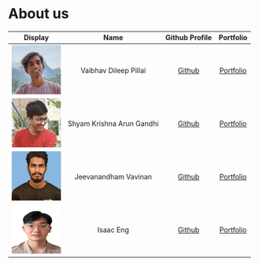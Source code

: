 # About us

Display |           Name            |               Github Profile                | Portfolio 
--------|:-------------------------:|:-------------------------------------------:|:---------:
![](./team/images/vaibhav.png) | Vaibhav Dileep Pillai | [Github](https://github.com/vibes-863) | [Portfolio](./team/vibes-863)
![](./team/images/Shyam.jpg) | Shyam Krishna Arun Gandhi | [Github](https://github.com/ShyamKrishna33) | [Portfolio](./team/shyamkrishna33)
![](./team/images/vavinan.jpg) | Jeevanandham Vavinan | [Github](https://github.com/Vavinan) | [Portfolio](./team/vavinan)
![](./team/images/isaac.jpg) | Isaac Eng | [Github](https://github.com/isaaceng7) | [Portfolio](./team/isaaceng7)
